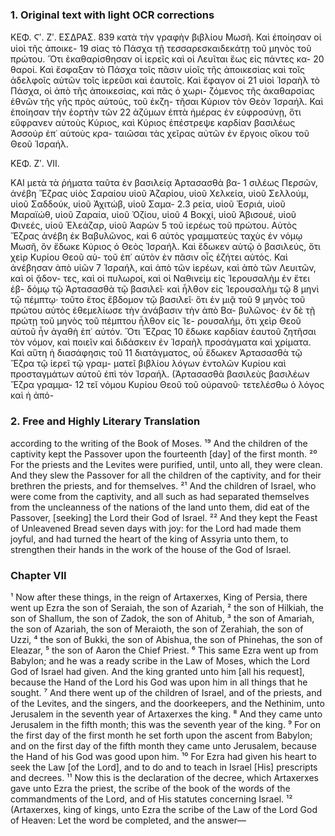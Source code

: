 ### 1. Original text with light OCR corrections

ΚΕΦ. Ϛʹ. Ζʹ. ΕΣΔΡΑΣ. 839
κατὰ τὴν γραφὴν βιβλίου Μωσῆ. Καὶ ἐποίησαν οἱ υἱοὶ τῆς ἀποικε- 19
σίας τὸ Πάσχα τῇ τεσσαρεσκαιδεκάτῃ τοῦ μηνὸς τοῦ πρώτου.
Ὅτι ἐκαθαρίσθησαν οἱ ἱερεῖς καὶ οἱ Λευῖται ἕως εἰς πάντες κα- 20
θαροί. Καὶ ἔσφαξαν τὸ Πάσχα τοῖς πᾶσιν υἱοῖς τῆς ἀποικεσίας
καὶ τοῖς ἀδελφοῖς αὑτῶν τοῖς ἱερεῦσι καὶ ἑαυτοῖς. Καὶ ἔφαγον οἱ 21
υἱοὶ Ἰσραὴλ τὸ Πάσχα, οἱ ἀπὸ τῆς ἀποικεσίας, καὶ πᾶς ὁ χωρι-
ζόμενος τῆς ἀκαθαρσίας ἐθνῶν τῆς γῆς πρὸς αὑτούς, τοῦ ἐκζη-
τῆσαι Κύριον τὸν Θεὸν Ἰσραήλ. Καὶ ἐποίησαν τὴν ἑορτὴν τῶν 22
ἀζύμων ἑπτὰ ἡμέρας ἐν εὐφροσύνῃ, ὅτι εὔφρανεν αὑτοὺς Κύριος,
καὶ Κύριος ἐπέστρεψε καρδίαν βασιλέως Ἀσσούρ ἐπ᾿ αὑτοὺς κρα-
ταιῶσαι τὰς χεῖρας αὑτῶν ἐν ἔργοις οἴκου τοῦ Θεοῦ Ἰσραήλ.

ΚΕΦ. Ζʹ. VII.

ΚΑΙ μετὰ τὰ ῥήματα ταῦτα ἐν βασιλείᾳ Ἀρτασασθὰ βα- 1
σιλέως Περσῶν, ἀνέβη Ἔζρας υἱὸς Σαραίου υἱοῦ Ἀζαρίου, υἱοῦ
Χελκεία, υἱοῦ Σελλούμ, υἱοῦ Σαδδούκ, υἱοῦ Ἀχιτώβ, υἱοῦ Σαμα- 2.3
ρεία, υἱοῦ Ἑσριά, υἱοῦ Μαραϊώθ, υἱοῦ Ζαραία, υἱοῦ Ὀζίου, υἱοῦ 4
Βοκχί, υἱοῦ Ἀβισουέ, υἱοῦ Φινεές, υἱοῦ Ἐλεάζαρ, υἱοῦ Ἀαρὼν 5
τοῦ ἱερέως τοῦ πρώτου. Αὐτὸς Ἔζρας ἀνέβη ἐκ Βαβυλῶνος, καὶ 6
αὐτὸς γραμματεὺς ταχὺς ἐν νόμῳ Μωσῆ, ὃν ἔδωκε Κύριος ὁ Θεὸς
Ἰσραήλ. Καὶ ἔδωκεν αὑτῷ ὁ βασιλεύς, ὅτι χεὶρ Κυρίου Θεοῦ αὑ-
τοῦ ἐπ᾿ αὑτὸν ἐν πᾶσιν οἷς ἐζήτει αὑτός. Καὶ ἀνέβησαν ἀπὸ υἱῶν 7
Ἰσραήλ, καὶ ἀπὸ τῶν ἱερέων, καὶ ἀπὸ τῶν Λευιτῶν, καὶ οἱ ᾄδον-
τες, καὶ οἱ πυλωροί, καὶ οἱ Ναθινεὶμ εἰς Ἱερουσαλὴμ ἐν ἔτει ἑβ-
δόμῳ τῷ Ἀρτασασθὰ τῷ βασιλεῖ· καὶ ἦλθον εἰς Ἱερουσαλὴμ τῷ 8
μηνὶ τῷ πέμπτῳ· τοῦτο ἔτος ἕβδομον τῷ βασιλεῖ· ὅτι ἐν μιᾷ τοῦ 9
μηνὸς τοῦ πρώτου αὑτὸς ἐθεμελίωσε τὴν ἀνάβασιν τὴν ἀπὸ Βα-
βυλῶνος· ἐν δὲ τῇ πρώτῃ τοῦ μηνὸς τοῦ πέμπτου ἦλθον εἰς Ἱε-
ρουσαλήμ, ὅτι χεὶρ Θεοῦ αὑτοῦ ἦν ἀγαθὴ ἐπ᾿ αὑτόν. Ὅτι Ἔζρας 10
ἔδωκε καρδίαν ἑαυτοῦ ζητῆσαι τὸν νόμον, καὶ ποιεῖν καὶ διδάσκειν
ἐν Ἰσραὴλ προσάγματα καὶ χρίματα. Καὶ αὕτη ἡ διασάφησις τοῦ 11
διατάγματος, οὗ ἔδωκεν Ἀρτασασθὰ τῷ Ἔζρα τῷ ἱερεῖ τῷ γραμ-
ματεῖ βιβλίου λόγων ἐντολῶν Κυρίου καὶ προσταγμάτων αὑτοῦ
ἐπὶ τὸν Ἰσραήλ. (Ἀρτασασθὰ βασιλεὺς βασιλέων Ἔζρα γραμμα- 12
τεῖ νόμου Κυρίου Θεοῦ τοῦ οὐρανοῦ· τετελέσθω ὁ λόγος καὶ ἡ ἀπό-

### 2. Free and Highly Literary Translation

according to the writing of the Book of Moses.
¹⁹ And the children of the captivity kept the Passover upon the fourteenth [day] of the first month.
²⁰ For the priests and the Levites were purified, until, unto all, they were clean. And they slew the Passover for all the children of the captivity, and for their brethren the priests, and for themselves.
²¹ And the children of Israel, who were come from the captivity, and all such as had separated themselves from the uncleanness of the nations of the land unto them, did eat of the Passover, [seeking] the Lord their God of Israel.
²² And they kept the Feast of Unleavened Bread seven days with joy: for the Lord had made them joyful, and had turned the heart of the king of Assyria unto them, to strengthen their hands in the work of the house of the God of Israel.

### Chapter VII

¹ Now after these things, in the reign of Artaxerxes, King of Persia, there went up Ezra the son of Seraiah, the son of Azariah,
² the son of Hilkiah, the son of Shallum, the son of Zadok, the son of Ahitub,
³ the son of Amariah, the son of Azariah, the son of Meraioth, the son of Zerahiah, the son of Uzzi,
⁴ the son of Bukki, the son of Abishua, the son of Phinehas, the son of Eleazar,
⁵ the son of Aaron the Chief Priest.
⁶ This same Ezra went up from Babylon; and he was a ready scribe in the Law of Moses, which the Lord God of Israel had given. And the king granted unto him [all his request], because the Hand of the Lord his God was upon him in all things that he sought.
⁷ And there went up of the children of Israel, and of the priests, and of the Levites, and the singers, and the doorkeepers, and the Nethinim, unto Jerusalem in the seventh year of Artaxerxes the king.
⁸ And they came unto Jerusalem in the fifth month; this was the seventh year of the king.
⁹ For on the first day of the first month he set forth upon the ascent from Babylon; and on the first day of the fifth month they came unto Jerusalem, because the Hand of his God was good upon him.
¹⁰ For Ezra had given his heart to seek the Law [of the Lord], and to do and to teach in Israel [His] prescripts and decrees.
¹¹ Now this is the declaration of the decree, which Artaxerxes gave unto Ezra the priest, the scribe of the book of the words of the commandments of the Lord, and of His statutes concerning Israel.
¹² (Artaxerxes, king of kings, unto Ezra the scribe of the Law of the Lord God of Heaven: Let the word be completed, and the answer—